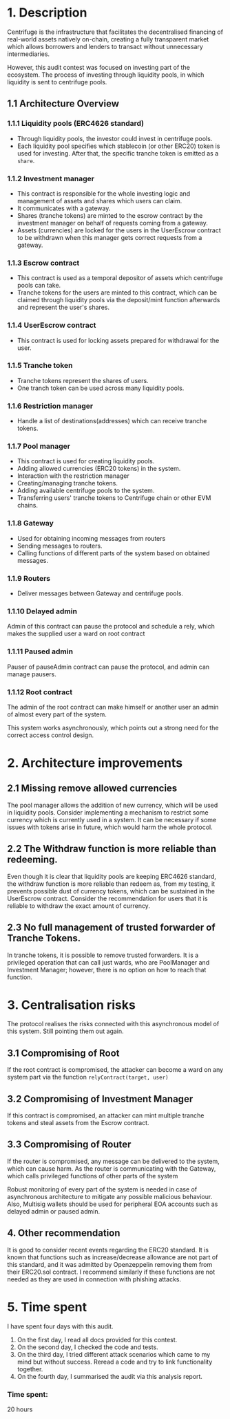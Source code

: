 # 1. Description
Centrifuge is the infrastructure that facilitates the decentralised financing of real-world assets natively on-chain, creating a fully transparent market which allows borrowers and lenders to transact without unnecessary intermediaries.

However, this audit contest was focused on investing part of the ecosystem. The process of investing through liquidity pools, in which liquidity is sent to centrifuge pools.
## 1.1 Architecture Overview
### 1.1.1 Liquidity pools (ERC4626 standard)
- Through liquidity pools, the investor could invest in centrifuge pools.
- Each liquidity pool specifies which stablecoin (or other ERC20) token is used for investing. After that, the specific tranche token is emitted as a `share`.
### 1.1.2 Investment manager
- This contract is responsible for the whole investing logic and management of assets and shares which users can claim.
- It communicates with a gateway.
- Shares (tranche tokens) are minted to the escrow contract by the investment manager on behalf of requests coming from a gateway.
- Assets (currencies) are locked for the users in the UserEscrow contract to be withdrawn when this manager gets correct requests from a gateway.
### 1.1.3 Escrow contract
- This contract is used as a temporal depositor of assets which centrifuge pools can take.
- Tranche tokens for the users are minted to this contract, which can be claimed through liquidity pools via the deposit/mint function afterwards and represent the user's shares.
### 1.1.4 UserEscrow contract
- This contract is used for locking assets prepared for withdrawal for the user.
### 1.1.5 Tranche token
- Tranche tokens represent the shares of users.
- One tranch token can be used across many liquidity pools.
### 1.1.6 Restriction manager
- Handle a list of destinations(addresses) which can receive tranche tokens.
### 1.1.7 Pool manager
- This contract is used for creating liquidity pools.
- Adding allowed currencies (ERC20 tokens) in the system.
- Interaction with the restriction manager
- Creating/managing tranche tokens.
- Adding available centrifuge pools to the system.
- Transferring users' tranche tokens to Centrifuge chain or other EVM chains.
### 1.1.8 Gateway
- Used for obtaining incoming messages from routers
- Sending messages to routers.
- Calling functions of different parts of the system based on obtained messages.
### 1.1.9 Routers
- Deliver messages between Gateway and centrifuge pools.
### 1.1.10 Delayed admin
Admin of this contract can pause the protocol and schedule a rely, which makes the supplied user a ward on root contract
### 1.1.11 Paused admin
Pauser of pauseAdmin contract can pause the protocol, and admin can manage pausers.
### 1.1.12 Root contract
The admin of the root contract can make himself or another user an admin of almost every part of the system.

This system works asynchronously, which points out a strong need for the correct access control design.

# 2. Architecture improvements

## 2.1 Missing remove allowed currencies
The pool manager allows the addition of new currency, which will be used in liquidity pools. Consider implementing a mechanism to restrict some currency which is currently used in a system. It can be necessary if some issues with tokens arise in future, which would harm the whole protocol.

## 2.2 The Withdraw function is more reliable than redeeming.
Even though it is clear that liquidity pools are keeping ERC4626 standard, the withdraw function is more reliable than redeem as, from my testing, it prevents possible dust of currency tokens, which can be sustained in the UserEscrow contract. Consider the recommendation for users that it is reliable to withdraw the exact amount of currency.

## 2.3 No full management of trusted forwarder of Tranche Tokens.
In tranche tokens, it is possible to remove trusted forwarders. It is a privileged operation that can call just wards, who are PoolManager and Investment Manager; however, there is no option on how to reach that function.

# 3. Centralisation risks
The protocol realises the risks connected with this asynchronous model of this system. Still pointing them out again.

## 3.1 Compromising of Root
If the root contract is compromised, the attacker can become a ward on any system part via the function `relyContract(target, user)`
## 3.2 Compromising of Investment Manager
If this contract is compromised, an attacker can mint multiple tranche tokens and steal assets from the Escrow contract.
## 3.3 Compromising of Router
If the router is compromised, any message can be delivered to the system, which can cause harm. As the router is communicating with the Gateway, which calls privileged functions of other parts of the system
	
Robust monitoring of every part of the system is needed in case of asynchronous architecture to mitigate any possible malicious behaviour.
Also, Multisig wallets should be used for peripheral EOA accounts such as delayed admin or paused admin.

## 4. Other recommendation
It is good to consider recent events regarding the ERC20 standard. It is known that functions such as increase/decrease allowance are not part of this standard, and it was admitted by Openzeppelin removing them from their ERC20.sol contract. I recommend similarly if these functions are not needed as they are used in connection with phishing attacks.

# 5. Time spent
I have spent four days with this audit.
1. On the first day, I read all docs provided for this contest.
2. On the second day, I checked the code and tests.
3. On the third day, I tried different attack scenarios which came to my mind but without success. Reread a code and try to link functionality together.
4. On the fourth day, I summarised the audit via this analysis report. 






### Time spent:
20 hours